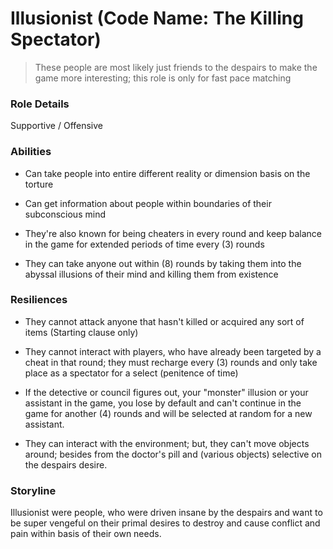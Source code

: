 
# Illusionist (Code Name: The Killing Spectator)
> These people are most likely just friends to the despairs to make the game more interesting; this role is only for fast pace matching

### Role Details
Supportive / Offensive

### Abilities
- Can take people into entire different reality or dimension basis on the torture

- Can get information about people within boundaries of their subconscious mind

- They're also known for being cheaters in every round and keep balance in the game for extended periods of time every (3) rounds

- They can take anyone out within (8) rounds by taking them into the abyssal illusions of their mind and killing them from existence

### Resiliences
- They cannot attack anyone that hasn't killed or acquired any sort of items (Starting clause only)

- They cannot interact with players, who have already been targeted by a cheat in that round; they must recharge every (3) rounds and only take place as a spectator for a select (penitence of time)

- If the detective or council figures out, your "monster" illusion or your assistant in the game, you lose by default and can't continue in the game for another (4) rounds and will be selected at random for a new assistant.

- They can interact with the environment; but, they can't move objects around; besides from the doctor's pill and (various objects) selective on the despairs desire.

### Storyline
Illusionist were people, who were driven insane by the despairs and want to be super vengeful on their primal desires to destroy and cause conflict and pain within basis of their own needs.
